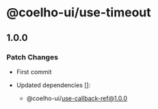 # @coelho-ui/use-timeout

## 1.0.0

### Patch Changes

- First commit

- Updated dependencies []:
  - @coelho-ui/use-callback-ref@1.0.0
